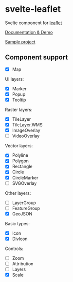 # svelte-leaflet

Svelte component for [leaflet](https://leafletjs.com/)

[Documentation & Demo](https://ngyewch.github.io/svelte-leaflet/)

[Sample project](https://github.com/ngyewch/svelte-leaflet-test)

## Component support

- [x] Map

UI layers:
- [x] Marker
- [x] Popup
- [x] Tooltip

Raster layers:
- [x] TileLayer
- [x] TileLayer.WMS
- [x] ImageOverlay
- [ ] VideoOverlay

Vector layers:
- [x] Polyline
- [x] Polygon
- [x] Rectangle
- [x] Circle
- [x] CircleMarker
- [ ] SVGOverlay

Other layers:
- [ ] LayerGroup
- [ ] FeatureGroup
- [x] GeoJSON

Basic types:
- [x] Icon
- [x] DivIcon

Controls:
- [ ] Zoom
- [ ] Attribution
- [ ] Layers
- [x] Scale
